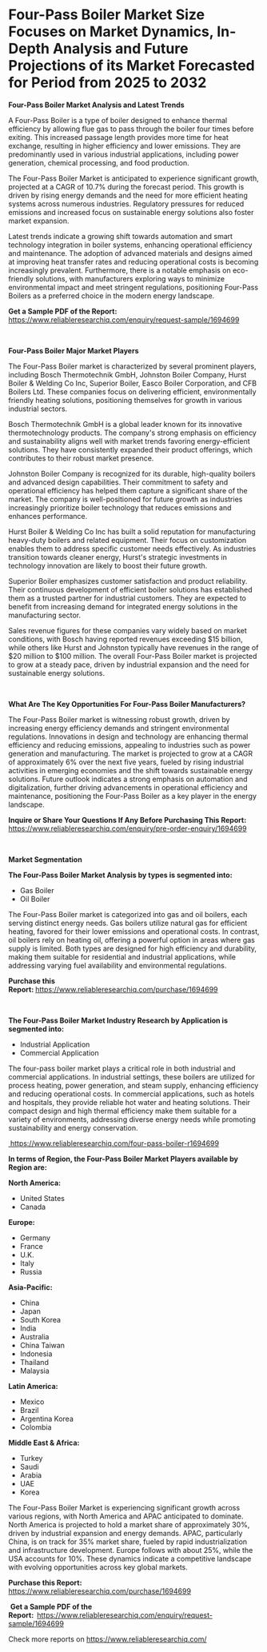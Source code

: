 <p><h1>Four-Pass Boiler Market Size Focuses on Market Dynamics, In-Depth Analysis and Future Projections of its Market Forecasted for Period from 2025 to 2032</h1></p><p><strong>Four-Pass Boiler Market Analysis and Latest Trends</strong></p>
<p><p>A Four-Pass Boiler is a type of boiler designed to enhance thermal efficiency by allowing flue gas to pass through the boiler four times before exiting. This increased passage length provides more time for heat exchange, resulting in higher efficiency and lower emissions. They are predominantly used in various industrial applications, including power generation, chemical processing, and food production.</p><p>The Four-Pass Boiler Market is anticipated to experience significant growth, projected at a CAGR of 10.7% during the forecast period. This growth is driven by rising energy demands and the need for more efficient heating systems across numerous industries. Regulatory pressures for reduced emissions and increased focus on sustainable energy solutions also foster market expansion. </p><p>Latest trends indicate a growing shift towards automation and smart technology integration in boiler systems, enhancing operational efficiency and maintenance. The adoption of advanced materials and designs aimed at improving heat transfer rates and reducing operational costs is becoming increasingly prevalent. Furthermore, there is a notable emphasis on eco-friendly solutions, with manufacturers exploring ways to minimize environmental impact and meet stringent regulations, positioning Four-Pass Boilers as a preferred choice in the modern energy landscape.</p></p>
<p><strong>Get a Sample PDF of the Report:&nbsp;</strong> <a href="https://www.reliableresearchiq.com/enquiry/request-sample/1694699?utm_campaign=3384&utm_medium=2&utm_source=Github&utm_content=ia&utm_term=25032025&utm_id=four-pass-boiler">https://www.reliableresearchiq.com/enquiry/request-sample/1694699</a></p>
<p>&nbsp;</p>
<p><strong>Four-Pass Boiler Major Market Players</strong></p>
<p><p>The Four-Pass Boiler market is characterized by several prominent players, including Bosch Thermotechnik GmbH, Johnston Boiler Company, Hurst Boiler & Welding Co Inc, Superior Boiler, Easco Boiler Corporation, and CFB Boilers Ltd. These companies focus on delivering efficient, environmentally friendly heating solutions, positioning themselves for growth in various industrial sectors.</p><p>Bosch Thermotechnik GmbH is a global leader known for its innovative thermotechnology products. The company's strong emphasis on efficiency and sustainability aligns well with market trends favoring energy-efficient solutions. They have consistently expanded their product offerings, which contributes to their robust market presence.</p><p>Johnston Boiler Company is recognized for its durable, high-quality boilers and advanced design capabilities. Their commitment to safety and operational efficiency has helped them capture a significant share of the market. The company is well-positioned for future growth as industries increasingly prioritize boiler technology that reduces emissions and enhances performance.</p><p>Hurst Boiler & Welding Co Inc has built a solid reputation for manufacturing heavy-duty boilers and related equipment. Their focus on customization enables them to address specific customer needs effectively. As industries transition towards cleaner energy, Hurst's strategic investments in technology innovation are likely to boost their future growth.</p><p>Superior Boiler emphasizes customer satisfaction and product reliability. Their continuous development of efficient boiler solutions has established them as a trusted partner for industrial customers. They are expected to benefit from increasing demand for integrated energy solutions in the manufacturing sector.</p><p>Sales revenue figures for these companies vary widely based on market conditions, with Bosch having reported revenues exceeding $15 billion, while others like Hurst and Johnston typically have revenues in the range of $20 million to $100 million. The overall Four-Pass Boiler market is projected to grow at a steady pace, driven by industrial expansion and the need for sustainable energy solutions.</p></p>
<p>&nbsp;</p>
<p><strong>What Are The Key Opportunities For Four-Pass Boiler Manufacturers?</strong></p>
<p><p>The Four-Pass Boiler market is witnessing robust growth, driven by increasing energy efficiency demands and stringent environmental regulations. Innovations in design and technology are enhancing thermal efficiency and reducing emissions, appealing to industries such as power generation and manufacturing. The market is projected to grow at a CAGR of approximately 6% over the next five years, fueled by rising industrial activities in emerging economies and the shift towards sustainable energy solutions. Future outlook indicates a strong emphasis on automation and digitalization, further driving advancements in operational efficiency and maintenance, positioning the Four-Pass Boiler as a key player in the energy landscape.</p></p>
<p><strong>Inquire or Share Your Questions If Any Before Purchasing This Report:</strong> <a href="https://www.reliableresearchiq.com/enquiry/pre-order-enquiry/1694699?utm_campaign=3384&utm_medium=2&utm_source=Github&utm_content=ia&utm_term=25032025&utm_id=four-pass-boiler">https://www.reliableresearchiq.com/enquiry/pre-order-enquiry/1694699</a></p>
<p>&nbsp;</p>
<p><strong>Market Segmentation</strong></p>
<p><strong>The Four-Pass Boiler Market Analysis by types is segmented into:</strong></p>
<p><ul><li>Gas Boiler</li><li>Oil Boiler</li></ul></p>
<p><p>The Four-Pass Boiler market is categorized into gas and oil boilers, each serving distinct energy needs. Gas boilers utilize natural gas for efficient heating, favored for their lower emissions and operational costs. In contrast, oil boilers rely on heating oil, offering a powerful option in areas where gas supply is limited. Both types are designed for high efficiency and durability, making them suitable for residential and industrial applications, while addressing varying fuel availability and environmental regulations.</p></p>
<p><strong>Purchase this Report:&nbsp;</strong><a href="https://www.reliableresearchiq.com/purchase/1694699?utm_campaign=3384&utm_medium=2&utm_source=Github&utm_content=ia&utm_term=25032025&utm_id=four-pass-boiler">https://www.reliableresearchiq.com/purchase/1694699</a></p>
<p>&nbsp;</p>
<p><strong>The Four-Pass Boiler Market Industry Research by Application is segmented into:</strong></p>
<p><ul><li>Industrial Application</li><li>Commercial Application</li></ul></p>
<p><p>The four-pass boiler market plays a critical role in both industrial and commercial applications. In industrial settings, these boilers are utilized for process heating, power generation, and steam supply, enhancing efficiency and reducing operational costs. In commercial applications, such as hotels and hospitals, they provide reliable hot water and heating solutions. Their compact design and high thermal efficiency make them suitable for a variety of environments, addressing diverse energy needs while promoting sustainability and energy conservation.</p></p>
<p><a href="https://www.reliableresearchiq.com/four-pass-boiler-r1694699?utm_campaign=3384&utm_medium=2&utm_source=Github&utm_content=ia&utm_term=25032025&utm_id=four-pass-boiler">&nbsp;https://www.reliableresearchiq.com/four-pass-boiler-r1694699</a></p>
<p><strong>In terms of Region, the Four-Pass Boiler Market Players available by Region are:</strong></p>
<p>
    <p> <strong> North America: </strong>
        <ul>
            <li>United States</li>
            <li>Canada</li>
        </ul>
        </p> 
    <p> <strong> Europe: </strong>
        <ul>
            <li>Germany</li>
            <li>France</li>
            <li>U.K.</li>
            <li>Italy</li>
            <li>Russia</li>
        </ul>
        </p> 
    <p> <strong> Asia-Pacific: </strong>
        <ul>
            <li>China</li>
            <li>Japan</li>
            <li>South Korea</li>
            <li>India</li>
            <li>Australia</li>
            <li>China Taiwan</li>
            <li>Indonesia</li>
            <li>Thailand</li>
            <li>Malaysia</li>
        </ul>
        </p> 
    <p> <strong> Latin America: </strong>
        <ul>
            <li>Mexico</li>
            <li>Brazil</li>
            <li>Argentina Korea</li>
            <li>Colombia</li>
        </ul>
        </p> 
    <p> <strong> Middle East & Africa: </strong>
        <ul>
            <li>Turkey</li>
            <li>Saudi</li>
            <li>Arabia</li>
            <li>UAE</li>
            <li>Korea</li>
        </ul>
    </p>
    </p>
<p><p>The Four-Pass Boiler Market is experiencing significant growth across various regions, with North America and APAC anticipated to dominate. North America is projected to hold a market share of approximately 30%, driven by industrial expansion and energy demands. APAC, particularly China, is on track for 35% market share, fueled by rapid industrialization and infrastructure development. Europe follows with about 25%, while the USA accounts for 10%. These dynamics indicate a competitive landscape with evolving opportunities across key global markets.</p></p>
<p><strong>Purchase this Report: </strong><a href="https://www.reliableresearchiq.com/purchase/1694699?utm_campaign=3384&utm_medium=2&utm_source=Github&utm_content=ia&utm_term=25032025&utm_id=four-pass-boiler">https://www.reliableresearchiq.com/purchase/1694699</a></p>
<p>&nbsp;<strong>Get a Sample PDF of the Report:&nbsp;&nbsp;</strong><a href="https://www.reliableresearchiq.com/enquiry/request-sample/1694699?utm_campaign=3384&utm_medium=2&utm_source=Github&utm_content=ia&utm_term=25032025&utm_id=four-pass-boiler">https://www.reliableresearchiq.com/enquiry/request-sample/1694699</a></p>
<p><strong></strong></p>
<p>Check more reports on <a href="https://www.reliableresearchiq.com/?utm_campaign=3384&utm_medium=2&utm_source=Github&utm_content=ia&utm_term=25032025&utm_id=four-pass-boiler">https://www.reliableresearchiq.com/</a></p>